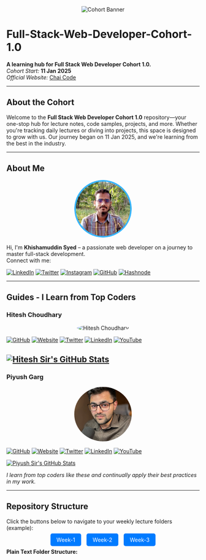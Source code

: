 <!-- Banner -->
<p align="center">
  <img alt="Cohort Banner" src="./assets/cohort-banner.png" style="max-width: 100%;">
</p>

# Full-Stack-Web-Developer-Cohort-1.0

**A learning hub for Full Stack Web Developer Cohort 1.0.**  
*Cohort Start:* **11 Jan 2025**  
*Official Website:* [Chai Code](https://chaicode.com/)

---

## About the Cohort

Welcome to the **Full Stack Web Developer Cohort 1.0** repository—your one-stop hub for lecture notes, code samples, projects, and more. Whether you're tracking daily lectures or diving into projects, this space is designed to grow with us. Our journey began on 11 Jan 2025, and we're learning from the best in the industry.

---

## About Me

<p align="center">
  <img src="./assets/webkmsyed.png" alt="Khishamuddin Syed" width="150" style="border-radius: 50%;">
</p>

Hi, I'm **Khishamuddin Syed** – a passionate web developer on a journey to master full-stack development.  
Connect with me:


[![LinkedIn](https://img.shields.io/badge/-Linkedin-0A66C2?style=flat-square&logo=LinkedIn&logoColor=white)](https://www.linkedin.com/in/webkmsyed/) [![Twitter](https://img.shields.io/badge/-X-000000?style=flat-square&logo=Twitter&logoColor=white)](https://x.com/webkmsyed) [![Instagram](https://img.shields.io/badge/-Instagram-E4405F?style=flat-square&logo=Instagram&logoColor=white)](https://www.instagram.com/webkmsyed/) [![GitHub](https://img.shields.io/badge/-Github-181717?style=flat-square&logo=GitHub&logoColor=white)](https://github.com/webkmsyed)
[![Hashnode](https://img.shields.io/badge/Hashnode-0A66C2?style=flat-square&logo=Hashnode&logoColor=white)](https://hashnode.com/@webkmsyed)

---


## Guides - I Learn from Top Coders

### Hitesh Choudhary

<p align="center">
  <img src="./assets/hitesh.png" alt="Hitesh Choudhary" width="150" height="150" style="border-radius: 50%;">
</p>

[![GitHub](https://img.shields.io/badge/-Github-181717?style=flat-square&logo=GitHub&logoColor=white)](https://github.com/hiteshchoudhary) [![Website](https://img.shields.io/badge/hiteshchoudhary.com-0e76a8?style=flat-square&logo=google-chrome&logoColor=white)](https://hiteshchoudhary.com/)  [![Twitter](https://img.shields.io/badge/X-000000?style=flat-square&logo=Twitter&logoColor=black)](https://twitter.com/Hiteshdotcom)  [![LinkedIn](https://img.shields.io/badge/Linkedin-0077B5?style=flat-square&logo=LinkedIn&logoColor=white)](https://in.linkedin.com/in/hiteshchoudhary)  [![YouTube](https://img.shields.io/badge/Chai%20Aur%20Code-FF0000?style=flat-square&logo=YouTube&logoColor=white)](https://www.youtube.com/@chaiaurcode)

[![Hitesh Sir's GitHub Stats](https://github-readme-stats.vercel.app/api?username=hiteshchoudhary&show_icons=true&theme=radical)](https://github.com/hiteshchoudhary)
---

### Piyush Garg

<p align="center">
  <img src="./assets/piyush.webp" alt="Piyush Garg" width="150" style="border-radius: 50%;">
</p>

[![GitHub](https://img.shields.io/badge/-Github-181717?style=flat-square&logo=GitHub&logoColor=white)](https://github.com/piyushgarg-dev)  [![Website](https://img.shields.io/badge/piyushgarg.dev-000?style=flat-square&logo=google-chrome&logoColor=white)](https://www.piyushgarg.dev/)  [![Twitter](https://img.shields.io/badge/X-000000?style=flat-square&logo=Twitter&logoColor=white)](https://twitter.com/piyushgarg_dev)  [![LinkedIn](https://img.shields.io/badge/Linkedin-0077B5?style=flat-square&logo=LinkedIn&logoColor=white)](https://in.linkedin.com/in/piyushgarg195)  [![YouTube](https://img.shields.io/badge/Piyush%20Garg%20Dev-FF0000?style=flat-square&logo=YouTube&logoColor=white)](https://www.youtube.com/@piyushgargdev)

[![Piyush Sir's GitHub Stats](https://github-readme-stats.vercel.app/api?username=piyushgarg-dev&show_icons=true&theme=radical)](https://github.com/piyushgarg-dev)

*I learn from top coders like these and continually apply their best practices in my work.*

---


## Repository Structure

Click the buttons below to navigate to your weekly lecture folders (example):

<div align="center">
  <a href="#week-1" style="padding: 8px 16px; background-color: #007BFF; border-radius: 5px; margin: 5px; text-decoration: none; color: white;">Week-1</a>
  <a href="#week-2" style="padding: 8px 16px; background-color: #007BFF; border-radius: 5px; margin: 5px; text-decoration: none; color: white;">Week-2</a>
  <a href="#week-3" style="padding: 8px 16px; background-color: #007BFF; border-radius: 5px; margin: 5px; text-decoration: none; color: white;">Week-3</a>
  <!-- Add more as needed -->
</div>

**Plain Text Folder Structure:**


